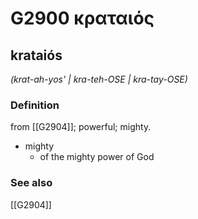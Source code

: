 # G2900 κραταιός

## krataiós

_(krat-ah-yos' | kra-teh-OSE | kra-tay-OSE)_

### Definition

from [[G2904]]; powerful; mighty.

- mighty
  - of the mighty power of God

### See also

[[G2904]]

